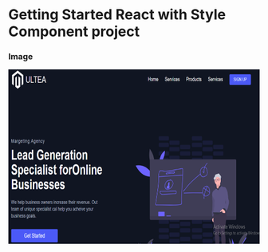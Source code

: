 # Getting Started React with Style Component project

### Image

<img width="auto" height="350" src="./src/images/projectImgae.png" alt="project image" />
